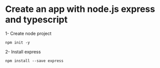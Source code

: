 # Create an app with node.js express and typescript

1- Create node project
``` 
npm init -y
```
2- Install express
```
npm install --save express
```